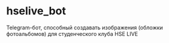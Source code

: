 # hselive_bot
Telegram-бот, способный создавать изображения (обложки фотоальбомов) для студенческого клуба HSE LIVE
